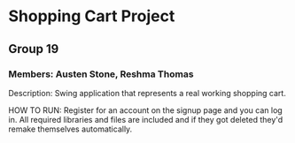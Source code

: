 # Shopping Cart Project
## Group 19
### Members: Austen Stone, Reshma Thomas

Description:
Swing application that represents a real working shopping cart.

HOW TO RUN:
Register for an account on the signup page and you can log in. 
All required libraries and files are included and if they got deleted 
they'd remake themselves automatically.
